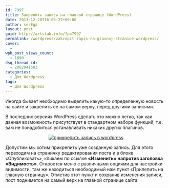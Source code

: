 ```yaml
---
id: 7997
title: Закрепить запись на главной странице (WordPress)
date: 2013-12-28T16:05:27+00:00
author: serEga
layout: post
guid: http://artslab.info/?p=7997
permalink: /wordpress/zakrepit-zapis-na-glavnoj-stranice-wordpress/
cover:
  -
wpb_post_views_count:
  - 1090
dsq_thread_id:
  - 2082941503
categories:
  - Для Wordpress
tags:
  - Для Wordpress
---
```

Иногда бывает необходимо выделить какую-то определенную новость на сайте и закрепить ее на самом верху, перед другими записями.

В последних версиях WordPress сделать это можно легко, так как данная возможность присутствует в стандартном наборе функций, т.е. вам не понадобиться устанавливать никаких других плагинов.

<center>
  <a href="http://googledrive.com/host/0B9lHVSSSdxdxd0hjdUdmRzY3Tjg/zakrepit_post_wordpress.png"><img src="http://googledrive.com/host/0B9lHVSSSdxdxd0hjdUdmRzY3Tjg/zakrepit_post_wordpress-235x300.png" alt="прикрепить запись в wordpress" class="size-medium wp-image-7998" srcset="http://googledrive.com/host/0B9lHVSSSdxdxd0hjdUdmRzY3Tjg/zakrepit_post_wordpress-235x300.png 235w, http://googledrive.com/host/0B9lHVSSSdxdxd0hjdUdmRzY3Tjg/zakrepit_post_wordpress.png 305w" sizes="(max-width: 235px) 100vw, 235px" /></a>
</center>

Допустим мы хотим прикрепить уже созданную запись. Для этого переходим на страничку редактирования поста и в блоке «Опубликовать», кликаем по ссылке **«Изменить» напротив заголовка «Видимость»**. Откроется меню с различными опциями для настройки видимости, там же находиться необходимый нам пункт «Прилепить на главную страницу». Отметив этот пункт и сохранив изменения записи, пост поднимется на самый верх на главной странице сайта.